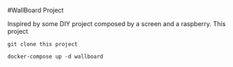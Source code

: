#WallBoard Project

Inspired by some DIY project composed by a screen and a raspberry. 
This project 

`git clone this project`

`docker-compose up -d wallboard`